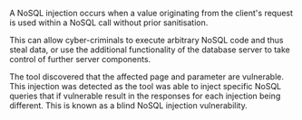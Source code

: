 A NoSQL injection occurs when a value originating from the client's
request is used within a NoSQL call without prior sanitisation.

This
can allow cyber-criminals to execute arbitrary NoSQL code and thus
steal data, or use the additional functionality of the database server
to take control of further server components.

The tool discovered that
the affected page and parameter are vulnerable. This injection was
detected as the tool was able to inject specific NoSQL queries that if
vulnerable result in the responses for each injection being different.
This is known as a blind NoSQL injection vulnerability.